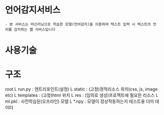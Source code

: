 # 언어감지서비스
    - 본 서비스는 머신러닝으로 학습한 모델(언어감지)을 이용하여 텍스트 입력 시 텍스트의 언어를 감지하는 웹 서비스입니다

# 사용기술

# 구조
root
L run.py        : 엔트리포인트(설정)
L static        : (고정)정적리소스 위치(css, js, image etc)
L templates     : (고정)html 위치
L res           : (임의로 생성)프로젝트에 필요한 리소스
    L ml.pkl    : 사전학습된(오프라인) 모델
    L *.npy     : 모델이 정상작동하는지 테스트용 더미 데이터

